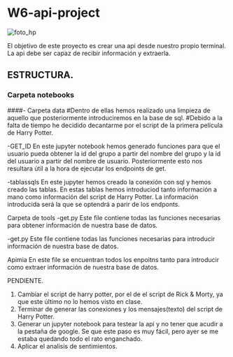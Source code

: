 # W6-api-project

![foto_hp](https://user-images.githubusercontent.com/85116761/125535912-3d1f29a6-c48e-462f-a9d1-2174425bd5a5.jpeg)

El objetivo de este proyecto es crear una api desde nuestro propio terminal. La api debe ser capaz de recibir información y extraerla. 

## ESTRUCTURA. 

### Carpeta notebooks 
####- Carpeta data
    #Dentro de ellas hemos realizado una limpieza de aquello que posteriormente introduciremos en la base de sql. 
    #Debido a la falta de tiempo he decidido decantarme por el script de la primera película de Harry Potter. 

-GET_ID
    En este jupyter notebook hemos generado funciones para que el usuario pueda obtener la id del grupo a partir del nombre del grupo y la id del usuario a partir del nombre de usuario. Posteriormente esto nos resultara útil a la hora de ejecutar los endpoints de get. 

-tablassqls
    En este jupyter hemos creado la conexión con sql y hemos creado las tablas. En estas tablas hemos introduciod tanto información a mano como información del script de Harry Potter. La información introducida será la que se optendrá a parir de los endponts. 

Carpeta de tools 
-get.py
   Este file contiene todas las funciones necesarias para obtener información de nuestra base de datos. 

-get.py
   Este file contiene todas las funciones necesarias para introducir información de nuestra base de datos. 

Apimia 
    En este file se encuentran todos los enpoitns tanto para introducir como extraer información de nuestra base de datos. 


PENDIENTE. 

1. Cambiar el script de harry potter, por el de el script de Rick & Morty, ya que este último no lo hemos visto en clase. 
2. Terminar de generar las conexiones y los mensajes(texto) del script de Harry Potter.
4. Generar un jupyter notebook para testear la api y no tener que acudir a la pestaña de google. Se que este paso es muy fácil, pero ayer se me estaba quedando todo el rato enganchado.
5. Aplicar el analisis de sentimientos.  

